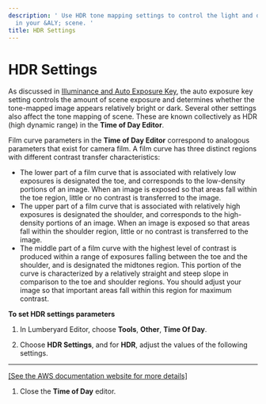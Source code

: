 ```yaml
---
description: ' Use HDR tone mapping settings to control the light and dark values
  in your &ALY; scene. '
title: HDR Settings
---
```

# HDR Settings<a name="enviro-lighting-hdr-tone-mapping"></a>

As discussed in [Illuminance and Auto Exposure Key](/docs/userguide/rendering/lighting/luminance-scene-key.md), the auto exposure key setting controls the amount of scene exposure and determines whether the tone\-mapped image appears relatively bright or dark\. Several other settings also affect the tone mapping of scene\. These are known collectively as HDR \(high dynamic range\) in the **Time of Day Editor**\.

Film curve parameters in the **Time of Day Editor** correspond to analogous parameters that exist for camera film\. A film curve has three distinct regions with different contrast transfer characteristics:
+ The lower part of a film curve that is associated with relatively low exposures is designated the toe, and corresponds to the low\-density portions of an image\. When an image is exposed so that areas fall within the toe region, little or no contrast is transferred to the image\.
+ The upper part of a film curve that is associated with relatively high exposures is designated the shoulder, and corresponds to the high\-density portions of an image\. When an image is exposed so that areas fall within the shoulder region, little or no contrast is transferred to the image\.
+ The middle part of a film curve with the highest level of contrast is produced within a range of exposures falling between the toe and the shoulder, and is designated the midtones region\. This portion of the curve is characterized by a relatively straight and steep slope in comparison to the toe and shoulder regions\. You should adjust your image so that important areas fall within this region for maximum contrast\.

**To set HDR settings parameters**

1. In Lumberyard Editor, choose **Tools**, **Other**, **Time Of Day**\.

1. Choose **HDR Settings**, and for **HDR**, adjust the values of the following settings\.  
****    
[\[See the AWS documentation website for more details\]](http://docs.aws.amazon.com/lumberyard/latest/userguide/enviro-lighting-hdr-tone-mapping.html)

1. Close the **Time of Day** editor\.